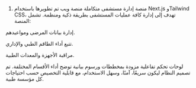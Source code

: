 1. منصة إدارة مستشفى متكاملة
منصة ويب تم تطويرها باستخدام Next.js وTailwind CSS، تهدف إلى إدارة كافة عمليات المستشفى بطريقة ذكية ومنظمة. تشمل المنصة:

إدارة بيانات المرضى ومواعيدهم.

تتبع أداء الطاقم الطبي والإداري.

مراقبة الأجهزة والمعدات الطبية.

لوحات تحكم تفاعلية مزودة بمخططات ورسوم بيانية توضح أداء الأقسام المختلفة.
تم تصميم النظام ليكون سريعًا، آمنًا، وسهل الاستخدام، مع قابلية التخصيص حسب احتياجات كل مؤسسة طبية.